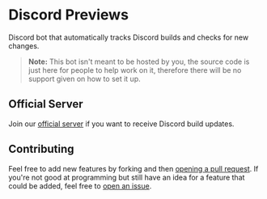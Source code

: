 # Discord Previews

Discord bot that automatically tracks Discord builds and checks for new changes.

> **Note:** This bot isn't meant to be hosted by you, the source code is just here for people to help work on it, therefore there will be no support given on how to set it up.

## Official Server

Join our [official server](https://discord.com/invite/mqjwhDemBt) if you want to receive Discord build updates.

## Contributing
Feel free to add new features by forking and then [opening a pull request](https://github.com/NurMarvin/discord-previews-bot/compare). If you're not good at programming but still have an idea for a feature that could be added, feel free to [open an issue](https://github.com/NurMarvin/discord-previews-bot/issues/new).
